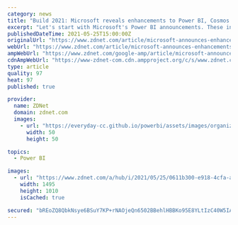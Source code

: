 ```yaml
---
category: news
title: "Build 2021: Microsoft reveals enhancements to Power BI, Cosmos DB"
excerpt: "Let's start with Microsoft's Power BI announcements. These include the ability for Power BI dataflows (the cloud-based incarnation of Power Query) to handle streaming data sources, starting with ..."
publishedDateTime: 2021-05-25T15:00:00Z
originalUrl: "https://www.zdnet.com/article/microsoft-announces-enhancements-to-power-bi-cosmos-db-at-build/"
webUrl: "https://www.zdnet.com/article/microsoft-announces-enhancements-to-power-bi-cosmos-db-at-build/"
ampWebUrl: "https://www.zdnet.com/google-amp/article/microsoft-announces-enhancements-to-power-bi-cosmos-db-at-build/"
cdnAmpWebUrl: "https://www-zdnet-com.cdn.ampproject.org/c/s/www.zdnet.com/google-amp/article/microsoft-announces-enhancements-to-power-bi-cosmos-db-at-build/"
type: article
quality: 97
heat: 97
published: true

provider:
  name: ZDNet
  domain: zdnet.com
  images:
    - url: "https://everyday-cc.github.io/powerbi/assets/images/organizations/zdnet.com-50x50.jpg"
      width: 50
      height: 50

topics:
  - Power BI

images:
  - url: "https://www.zdnet.com/a/hub/i/2021/05/25/0611b300-e918-4cfa-a9ef-9ec8e2f10237/power-bi-in-jupyter.png"
    width: 1495
    height: 1010
    isCached: true

secured: "bREoZQ8QbkNsye6BSuY7KP+rNAOjeQn6502BBehlHBBKo95E8YLtIzC40W5IA9ZrO3+nZNUljsweRECNXws86Zs3s9WFJRZjOt25FCY2Ye7qlfnJeAG1t9AkxpAQ5GfYcvBoWYHaXB2PPrCNBARSLvLH2HZyJVt7C0mUJ5yZ1jzJRwur7fzGa5dPzZgecz0j8VB85pVq/t5BErmpjWjidVmTmutDa81KlW3xbj9vNJBe4YQ0z3J43ccDmGHSJVw78xL7l1yf3KM8wKUZe/y1L/cLZ9yEDOpKp6BWQxGWBqqyRHjeGnoKTv3fsFK7a//ftR418oUey+omGH4C1kEbDuyy05BikXr6mRiEDKIcIls=;98b7YWPkVGIMA7p5HqCVog=="
---
```



